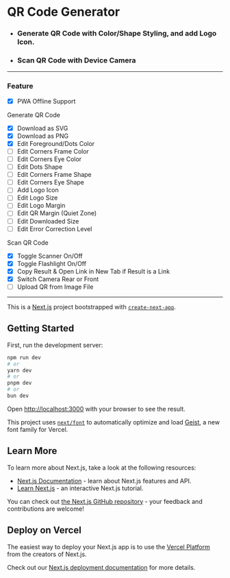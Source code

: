 # QR Code Generator

- ### Generate QR Code with Color/Shape Styling, and add Logo Icon.
- ### Scan QR Code with Device Camera

---

### Feature

- [x] PWA Offline Support

Generate QR Code

- [x] Download as SVG
- [x] Download as PNG
- [x] Edit Foreground/Dots Color
- [ ] Edit Corners Frame Color
- [ ] Edit Corners Eye Color
- [ ] Edit Dots Shape
- [ ] Edit Corners Frame Shape
- [ ] Edit Corners Eye Shape
- [ ] Add Logo Icon
- [ ] Edit Logo Size
- [ ] Edit Logo Margin
- [ ] Edit QR Margin (Quiet Zone)
- [ ] Edit Downloaded Size
- [ ] Edit Error Correction Level

Scan QR Code

- [x] Toggle Scanner On/Off
- [x] Toggle Flashlight On/Off
- [x] Copy Result & Open Link in New Tab if Result is a Link
- [x] Switch Camera Rear or Front
- [ ] Upload QR from Image File

---

This is a [Next.js](https://nextjs.org) project bootstrapped with [`create-next-app`](https://github.com/vercel/next.js/tree/canary/packages/create-next-app).

## Getting Started

First, run the development server:

```bash
npm run dev
# or
yarn dev
# or
pnpm dev
# or
bun dev
```

Open [http://localhost:3000](http://localhost:3000) with your browser to see the result.

This project uses [`next/font`](https://nextjs.org/docs/app/building-your-application/optimizing/fonts) to automatically optimize and load [Geist](https://vercel.com/font), a new font family for Vercel.

## Learn More

To learn more about Next.js, take a look at the following resources:

- [Next.js Documentation](https://nextjs.org/docs) - learn about Next.js features and API.
- [Learn Next.js](https://nextjs.org/learn) - an interactive Next.js tutorial.

You can check out [the Next.js GitHub repository](https://github.com/vercel/next.js) - your feedback and contributions are welcome!

## Deploy on Vercel

The easiest way to deploy your Next.js app is to use the [Vercel Platform](https://vercel.com/new?utm_medium=default-template&filter=next.js&utm_source=create-next-app&utm_campaign=create-next-app-readme) from the creators of Next.js.

Check out our [Next.js deployment documentation](https://nextjs.org/docs/app/building-your-application/deploying) for more details.
